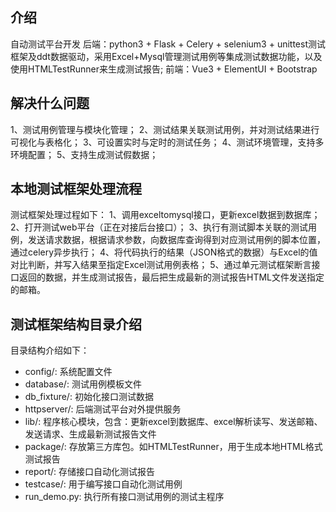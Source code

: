 ﻿##  介绍
自动测试平台开发
后端：python3 + Flask + Celery + selenium3 + unittest测试框架及ddt数据驱动，采用Excel+Mysql管理测试用例等集成测试数据功能，以及使用HTMLTestRunner来生成测试报告;
前端：Vue3 + ElementUI + Bootstrap


## 解决什么问题
1、测试用例管理与模块化管理；
2、测试结果关联测试用例，并对测试结果进行可视化与表格化；
3、可设置实时与定时的测试任务；
4、测试环境管理，支持多环境配置；
5、支持生成测试假数据；


## 本地测试框架处理流程
测试框架处理过程如下：
1、调用exceltomysql接口，更新excel数据到数据库；
2、打开测试web平台（正在对接后台接口）；
3、执行有测试脚本关联的测试用例，发送请求数据，根据请求参数，向数据库查询得到对应测试用例的脚本位置，通过celery异步执行；
4、将代码执行的结果（JSON格式的数据）与Excel的值对比判断，并写入结果至指定Excel测试用例表格；
5、通过单元测试框架断言接口返回的数据，并生成测试报告，最后把生成最新的测试报告HTML文件发送指定的邮箱。

## 测试框架结构目录介绍
目录结构介绍如下：
* config/:                 系统配置文件
* database/:               测试用例模板文件
* db_fixture/:             初始化接口测试数据
* httpserver/:             后端测试平台对外提供服务
* lib/:                    程序核心模块，包含：更新excel到数据库、excel解析读写、发送邮箱、发送请求、生成最新测试报告文件
* package/:                存放第三方库包。如HTMLTestRunner，用于生成本地HTML格式测试报告
* report/:                 存储接口自动化测试报告
* testcase/:               用于编写接口自动化测试用例
* run_demo.py:             执行所有接口测试用例的测试主程序

